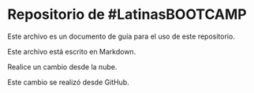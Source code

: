 # Repositorio de #LatinasBOOTCAMP

Este archivo es un documento de guía para el uso de este repositorio.

Este archivo está escrito en Markdown.

Realice un cambio desde la nube.

Este cambio se realizó desde GitHub.
